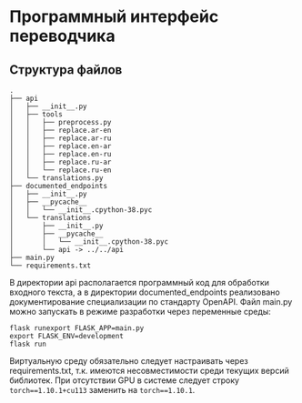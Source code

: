 # Программный интерфейс переводчика

## Структура файлов
```
.
├── api
│   ├── __init__.py
│   ├── tools
│   │   ├── preprocess.py
│   │   ├── replace.ar-en
│   │   ├── replace.ar-ru
│   │   ├── replace.en-ar
│   │   ├── replace.en-ru
│   │   ├── replace.ru-ar
│   │   └── replace.ru-en
│   └── translations.py
├── documented_endpoints
│   ├── __init__.py
│   ├── __pycache__
│   │   └── __init__.cpython-38.pyc
│   └── translations
│       ├── __init__.py
│       ├── __pycache__
│       │   └── __init__.cpython-38.pyc
│       └── api -> ../../api
├── main.py
└── requirements.txt
```
В директории api располагается программный код для обработки входного текста, 
а в директории documented_endpoints реализовано документирование специализации по стандарту OpenAPI.
Файл main.py можно запускать в режиме разработки через переменные среды:
```
flask runexport FLASK_APP=main.py
export FLASK_ENV=development
flask run
```
Виртуальную среду обязательно следует настраивать через requirements.txt,
т.к. имеются несовместимости среди текущих версий библиотек.
При отсутствии GPU в системе следует строку ```torch==1.10.1+cu113``` заменить на ```torch==1.10.1```.


